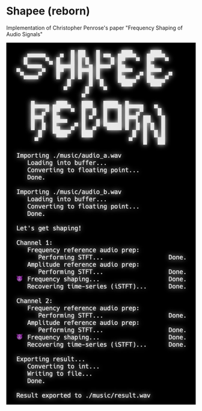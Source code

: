 # Shapee (reborn)
Implementation of Christopher Penrose's paper "Frequency Shaping of Audio Signals"

![Interface](./misc/interface.png)